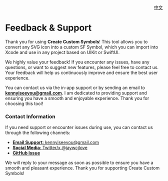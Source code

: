<p align="right">
  <a href="./feedback.zh.md">中文</a>
</p>
<!--rehype:style=float: right; bottom: -36px; position: relative;-->

Feedback & Support
===

Thank you for using **Create Custom Symbols**! This tool allows you to convert any SVG icon into a custom SF Symbol, which you can import into Xcode and use in any project based on UIKit or SwiftUI.

We highly value your feedback! If you encounter any issues, have any questions, or want to suggest new features, please feel free to contact us. Your feedback will help us continuously improve and ensure the best user experience.

You can contact us via the in-app support or by sending an email to **kennyiseeyou@gmail.com**. I am dedicated to providing support and ensuring you have a smooth and enjoyable experience. Thank you for choosing this tool!

### Contact Information

If you need support or encounter issues during use, you can contact us through the following channels:

- [**Email Support**: kennyiseeyou@gmail.com](mailto:kennyiseeyou@gmail.com)  
- [**Social Media**: Twitter/x @jaywcjlove](https://twitter.com/jaywcjlove)  
- [**GitHub Issue**](https://github.com/jaywcjlove/create-custom-symbols/issues/new/choose)  

We will reply to your message as soon as possible to ensure you have a smooth and pleasant experience. Thank you for supporting Create Custom Symbols!
